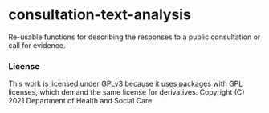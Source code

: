 # consultation-text-analysis
Re-usable functions for describing the responses to a public consultation or call for evidence.


### License
This work is licensed under GPLv3 because it uses packages with GPL licenses, which demand the same license for derivatives. 
Copyright (C) 2021 Department of Health and Social Care
